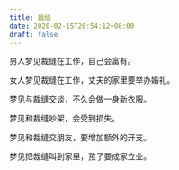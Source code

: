 ```yaml
---
title: 裁缝
date: 2020-02-15T20:54:12+08:00
draft: false
---
```


男人梦见裁缝在工作，自己会富有。


女人梦见裁缝在工作，丈夫的家里要举办婚礼。


梦见与裁缝交谈，不久会做一身新衣服。


梦见和裁缝吵架，会受到损失。


梦见和裁缝交朋友，要增加额外的开支。


梦见把裁缝叫到家里，孩子要成家立业。

